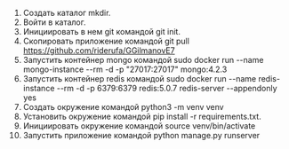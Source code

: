 1. Создать каталог mkdir.
2. Войти в каталог.
3. Инициировать в нем git командой git init.
4. Скопировать приложение командой git pull https://github.com/riderufa/GGilmanovE7
5. Запустить контейнер mongo командой sudo docker run --name mongo-instance --rm -d -p "27017:27017" mongo:4.2.3
6. Запустить контейнер redis командой sudo docker run --name redis-instance --rm -d -p 6379:6379 redis:5.0.7 redis-server --appendonly yes
7. Создать окружение командой python3 -m venv venv
8. Установить окружение командой pip install -r requirements.txt.
9. Инициировать окружение командой source venv/bin/activate
10. Запустить приложение командой python manage.py runserver